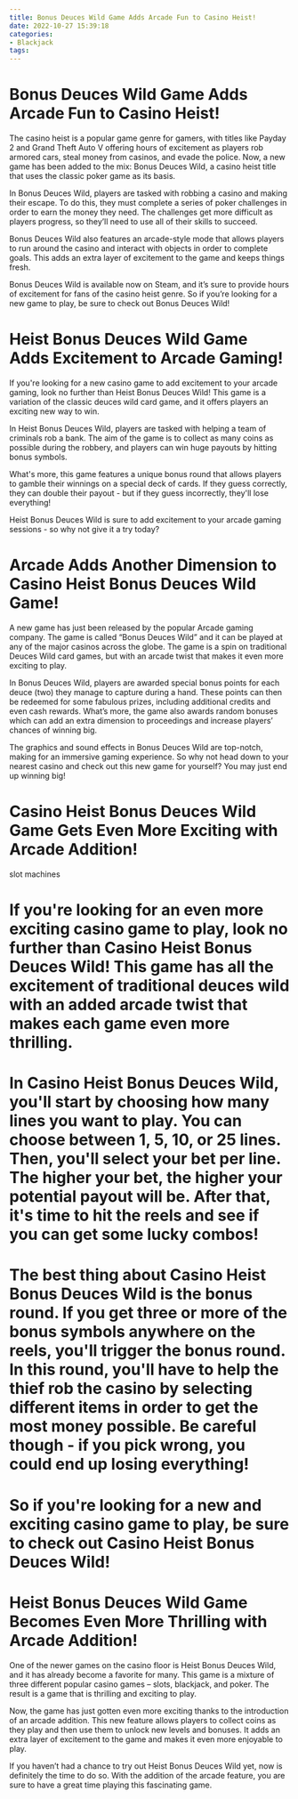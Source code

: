 ```yaml
---
title: Bonus Deuces Wild Game Adds Arcade Fun to Casino Heist!
date: 2022-10-27 15:39:18
categories:
- Blackjack
tags:
---
```



#  Bonus Deuces Wild Game Adds Arcade Fun to Casino Heist!

The casino heist is a popular game genre for gamers, with titles like Payday 2 and Grand Theft Auto V offering hours of excitement as players rob armored cars, steal money from casinos, and evade the police. Now, a new game has been added to the mix: Bonus Deuces Wild, a casino heist title that uses the classic poker game as its basis.

In Bonus Deuces Wild, players are tasked with robbing a casino and making their escape. To do this, they must complete a series of poker challenges in order to earn the money they need. The challenges get more difficult as players progress, so they’ll need to use all of their skills to succeed.

Bonus Deuces Wild also features an arcade-style mode that allows players to run around the casino and interact with objects in order to complete goals. This adds an extra layer of excitement to the game and keeps things fresh.

Bonus Deuces Wild is available now on Steam, and it’s sure to provide hours of excitement for fans of the casino heist genre. So if you’re looking for a new game to play, be sure to check out Bonus Deuces Wild!

#  Heist Bonus Deuces Wild Game Adds Excitement to Arcade Gaming!

If you're looking for a new casino game to add excitement to your arcade gaming, look no further than Heist Bonus Deuces Wild! This game is a variation of the classic deuces wild card game, and it offers players an exciting new way to win.

In Heist Bonus Deuces Wild, players are tasked with helping a team of criminals rob a bank. The aim of the game is to collect as many coins as possible during the robbery, and players can win huge payouts by hitting bonus symbols.

What's more, this game features a unique bonus round that allows players to gamble their winnings on a special deck of cards. If they guess correctly, they can double their payout - but if they guess incorrectly, they'll lose everything!

Heist Bonus Deuces Wild is sure to add excitement to your arcade gaming sessions - so why not give it a try today?

#  Arcade Adds Another Dimension to Casino Heist Bonus Deuces Wild Game!

A new game has just been released by the popular Arcade gaming company. The game is called “Bonus Deuces Wild” and it can be played at any of the major casinos across the globe. The game is a spin on traditional Deuces Wild card games, but with an arcade twist that makes it even more exciting to play.

In Bonus Deuces Wild, players are awarded special bonus points for each deuce (two) they manage to capture during a hand. These points can then be redeemed for some fabulous prizes, including additional credits and even cash rewards. What’s more, the game also awards random bonuses which can add an extra dimension to proceedings and increase players’ chances of winning big.

The graphics and sound effects in Bonus Deuces Wild are top-notch, making for an immersive gaming experience. So why not head down to your nearest casino and check out this new game for yourself? You may just end up winning big!

#  Casino Heist Bonus Deuces Wild Game Gets Even More Exciting with Arcade Addition!

slot machines

# If you're looking for an even more exciting casino game to play, look no further than Casino Heist Bonus Deuces Wild! This game has all the excitement of traditional deuces wild with an added arcade twist that makes each game even more thrilling.

# In Casino Heist Bonus Deuces Wild, you'll start by choosing how many lines you want to play. You can choose between 1, 5, 10, or 25 lines. Then, you'll select your bet per line. The higher your bet, the higher your potential payout will be. After that, it's time to hit the reels and see if you can get some lucky combos!

# The best thing about Casino Heist Bonus Deuces Wild is the bonus round. If you get three or more of the bonus symbols anywhere on the reels, you'll trigger the bonus round. In this round, you'll have to help the thief rob the casino by selecting different items in order to get the most money possible. Be careful though - if you pick wrong, you could end up losing everything!

# So if you're looking for a new and exciting casino game to play, be sure to check out Casino Heist Bonus Deuces Wild!

#  Heist Bonus Deuces Wild Game Becomes Even More Thrilling with Arcade Addition!

One of the newer games on the casino floor is Heist Bonus Deuces Wild, and it has already become a favorite for many. This game is a mixture of three different popular casino games – slots, blackjack, and poker. The result is a game that is thrilling and exciting to play.

Now, the game has just gotten even more exciting thanks to the introduction of an arcade addition. This new feature allows players to collect coins as they play and then use them to unlock new levels and bonuses. It adds an extra layer of excitement to the game and makes it even more enjoyable to play.

If you haven’t had a chance to try out Heist Bonus Deuces Wild yet, now is definitely the time to do so. With the addition of the arcade feature, you are sure to have a great time playing this fascinating game.